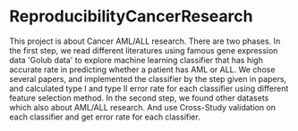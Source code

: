 # ReproducibilityCancerResearch
This project is about Cancer AML/ALL research.
There are two phases. 
In the first step, we read different literatures using famous gene expression data 'Golub data' to explore machine learning classifier that has high accurate rate in predicting whether a patient has AML or ALL. We chose several papers, and implemented the classifier by the step given in papers, and calculated type I and type II error rate for each classifier using different feature selection method.
In the second step, we found other datasets which also about AML/ALL research. And use Cross-Study validation on each classifier and get error rate for each classifier.
